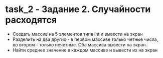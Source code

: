 # task_2 - Задание 2. Случайности расходятся
- Создать массив на 5 элементов типа int и вывести на экран
- Разделить на два других - в первом массиве только четные числа, во втором - только нечетные. Оба массива вывести на экран.
- Найти среднее значение в каждом массивe и вывести их на экран
